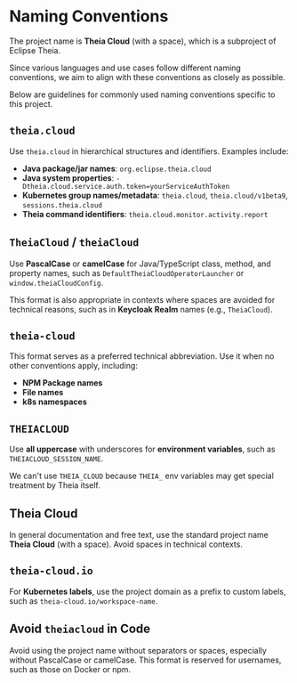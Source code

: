 # Naming Conventions

The project name is **Theia Cloud** (with a space), which is a subproject of Eclipse Theia.

Since various languages and use cases follow different naming conventions, we aim to align with these conventions as closely as possible.

Below are guidelines for commonly used naming conventions specific to this project.

## `theia.cloud`

Use `theia.cloud` in hierarchical structures and identifiers. Examples include:

- **Java package/jar names**: `org.eclipse.theia.cloud`
- **Java system properties**: `-Dtheia.cloud.service.auth.token=yourServiceAuthToken`
- **Kubernetes group names/metadata**: `theia.cloud`, `theia.cloud/v1beta9`, `sessions.theia.cloud`
- **Theia command identifiers**: `theia.cloud.monitor.activity.report`

## `TheiaCloud` / `theiaCloud`

Use **PascalCase** or **camelCase** for Java/TypeScript class, method, and property names, such as `DefaultTheiaCloudOperatorLauncher` or `window.theiaCloudConfig`.

This format is also appropriate in contexts where spaces are avoided for technical reasons, such as in **Keycloak Realm** names (e.g., `TheiaCloud`).

## `theia-cloud`

This format serves as a preferred technical abbreviation. Use it when no other conventions apply, including:

- **NPM Package names**
- **File names**
- **k8s namespaces**

## `THEIACLOUD`

Use **all uppercase** with underscores for **environment variables**, such as `THEIACLOUD_SESSION_NAME`.

We can't use `THEIA_CLOUD` because `THEIA_` env variables may get special treatment by Theia itself.

## Theia Cloud

In general documentation and free text, use the standard project name **Theia Cloud** (with a space). Avoid spaces in technical contexts.

## `theia-cloud.io`

For **Kubernetes labels**, use the project domain as a prefix to custom labels, such as `theia-cloud.io/workspace-name`.

## Avoid `theiacloud` in Code

Avoid using the project name without separators or spaces, especially without PascalCase or camelCase. This format is reserved for usernames, such as those on Docker or npm.
